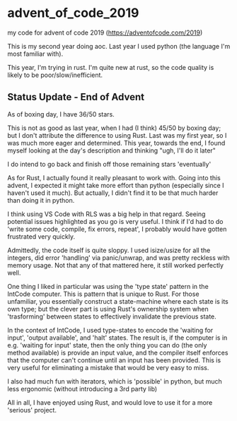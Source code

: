 # advent_of_code_2019

my code for advent of code 2019 (https://adventofcode.com/2019)

This is my second year doing aoc. Last year I used python (the language I'm most familiar with).

This year, I'm trying in rust. I'm quite new at rust, so the code quality is likely to be poor/slow/inefficient.

## Status Update - End of Advent

As of boxing day, I have 36/50 stars.

This is not as good as last year, when I had (I think) 45/50 by boxing day; but I don't attribute the difference to using Rust. Last was my first year, so I was much more eager and determined. This year, towards the end, I found myself looking at the day's description and thinking "ugh, I'll do it later"

I do intend to go back and finish off those remaining stars 'eventually'

As for Rust, I actually found it really pleasant to work with. Going into this advent, I expected it might take more effort than python (especially since I haven't used it much). But actually, I didn't find it to be that much harder than doing it in python.

I think using VS Code with RLS was a big help in that regard. Seeing potential issues highlighted as you go is very useful. I think if I'd had to do 'write some code, compile, fix errors, repeat', I probably would have gotten frustrated very quickly.

Admittedly, the code itself is quite sloppy. I used isize/usize for all the integers, did error 'handling' via panic/unwrap, and was pretty reckless with memory usage. Not that any of that mattered here, it still worked perfectly well.

One thing I liked in particular was using the 'type state' pattern in the IntCode computer. This is pattern that is unique to Rust. For those unfamiliar, you essentially construct a state-machine where each state is its own type; but the clever part is using Rust's ownership system when 'trasforming' between states to effectively invalidate the previous state.

In the context of IntCode, I used type-states to encode the 'waiting for input', 'output available', and 'halt' states. The result is, if the computer is in e.g. 'waiting for input' state, then the only thing you can do (the only method available) is provide an input value, and the compiler itself enforces that the computer can't continue until an input has been provided. This is very useful for eliminating a mistake that would be very easy to miss.

I also had much fun with iterators, which is 'possible' in python, but much less ergonomic (without introducing a 3rd party lib)

All in all, I have enjoyed using Rust, and would love to use it for a more 'serious' project.
